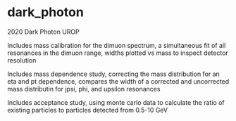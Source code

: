 # dark_photon
2020 Dark Photon UROP

Includes mass calibration for the dimuon spectrum, a simultaneous fit of all resonances in the dimuon range, widths plotted vs mass to inspect detector resolution

Includes mass dependence study, correcting the mass distribution for an eta and pt dependence, compares the width of a corrected and uncorrected mass distributin for jpsi, phi, and upsilon resonances

Includes acceptance study, using monte carlo data to calculate the ratio of existing particles to particles detected from 0.5-10 GeV
